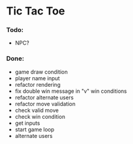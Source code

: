 # Tic Tac Toe

### Todo:

- NPC?

### Done:

- game draw condition
- player name input
- refactor rendering
- fix double win message in "v" win conditions
- refactor alternate users
- refactor move validation
- check valid move
- check win condition
- get inputs
- start game loop
- alternate users